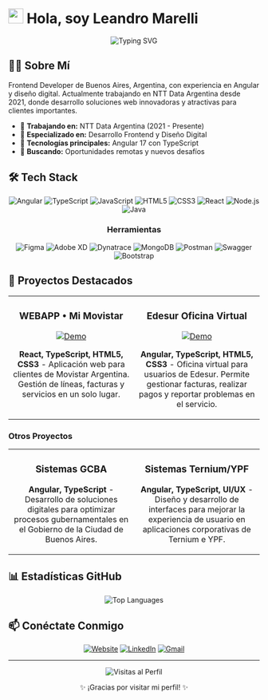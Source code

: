# <img src="https://media.giphy.com/media/hvRJCLFzcasrR4ia7z/giphy.gif" width="30px"> Hola, soy Leandro Marelli

<div align="center">
  <img src="https://readme-typing-svg.herokuapp.com?font=Fira+Code&pause=1000&color=0969DA&center=true&vCenter=true&width=435&lines=Frontend+Developer;Angular+Specialist;Software+Developer+Semi+Senior" alt="Typing SVG" />
</div>

## 👨‍💻 Sobre Mí

Frontend Developer de Buenos Aires, Argentina, con experiencia en Angular y diseño digital. Actualmente trabajando en NTT Data Argentina desde 2021, donde desarrollo soluciones web innovadoras y atractivas para clientes importantes.

- 💼 **Trabajando en:** NTT Data Argentina (2021 - Presente)
- 🔭 **Especializado en:** Desarrollo Frontend y Diseño Digital
- 🚀 **Tecnologías principales:** Angular 17 con TypeScript
- 🌱 **Buscando:** Oportunidades remotas y nuevos desafíos

## 🛠️ Tech Stack

<div align="center">
  
  ![Angular](https://img.shields.io/badge/-Angular-DD0031?style=for-the-badge&logo=angular&logoColor=white)
  ![TypeScript](https://img.shields.io/badge/-TypeScript-3178C6?style=for-the-badge&logo=typescript&logoColor=white)
  ![JavaScript](https://img.shields.io/badge/-JavaScript-F7DF1E?style=for-the-badge&logo=javascript&logoColor=black)
  ![HTML5](https://img.shields.io/badge/-HTML5-E34F26?style=for-the-badge&logo=html5&logoColor=white)
  ![CSS3](https://img.shields.io/badge/-CSS3-1572B6?style=for-the-badge&logo=css3&logoColor=white)
  ![React](https://img.shields.io/badge/-React-61DAFB?style=for-the-badge&logo=react&logoColor=black)
  ![Node.js](https://img.shields.io/badge/-Node.js-339933?style=for-the-badge&logo=nodedotjs&logoColor=white)
  ![Java](https://img.shields.io/badge/-Java-007396?style=for-the-badge&logo=java&logoColor=white)
  
  ### Herramientas
  
  ![Figma](https://img.shields.io/badge/-Figma-F24E1E?style=for-the-badge&logo=figma&logoColor=white)
  ![Adobe XD](https://img.shields.io/badge/-Adobe%20XD-FF61F6?style=for-the-badge&logo=adobexd&logoColor=white)
  ![Dynatrace](https://img.shields.io/badge/-Dynatrace-1496FF?style=for-the-badge&logo=dynatrace&logoColor=white)
  ![MongoDB](https://img.shields.io/badge/-MongoDB-47A248?style=for-the-badge&logo=mongodb&logoColor=white)
  ![Postman](https://img.shields.io/badge/-Postman-FF6C37?style=for-the-badge&logo=postman&logoColor=white)
  ![Swagger](https://img.shields.io/badge/Swagger-85EA2D?style=for-the-badge&logo=Swagger&logoColor=white)
  ![Bootstrap](https://img.shields.io/badge/Bootstrap-563D7C?style=for-the-badge&logo=bootstrap&logoColor=white)
</div>

## 🚀 Proyectos Destacados

<table>
  <tr>
    <td width="50%" valign="top">
      <h3 align="center">WEBAPP • Mi Movistar</h3>
      <div align="center">
        <a href="https://app.movistar.com.ar/home" target="_blank">
          <img src="https://img.shields.io/badge/Ver%20Demo-00A9E0?style=for-the-badge&logo=movistar&logoColor=white" alt="Demo"/>
        </a>
        <p><strong>React, TypeScript, HTML5, CSS3</strong> - Aplicación web para clientes de Movistar Argentina. Gestión de líneas, facturas y servicios en un solo lugar.</p>
      </div>
    </td>
    <td width="50%" valign="top">
      <h3 align="center">Edesur Oficina Virtual</h3>
      <div align="center">
        <a href="https://ov.edesur.com.ar/login" target="_blank">
          <img src="https://img.shields.io/badge/Ver%20Demo-FFD100?style=for-the-badge&logo=power&logoColor=black" alt="Demo"/>
        </a>
        <p><strong>Angular, TypeScript, HTML5, CSS3</strong> - Oficina virtual para usuarios de Edesur. Permite gestionar facturas, realizar pagos y reportar problemas en el servicio.</p>
      </div>
    </td>
  </tr>
</table>

### Otros Proyectos
<table>
  <tr>
    <td width="50%" valign="top">
      <h3 align="center">Sistemas GCBA</h3>
      <div align="center">
        <p><strong>Angular, TypeScript</strong> - Desarrollo de soluciones digitales para optimizar procesos gubernamentales en el Gobierno de la Ciudad de Buenos Aires.</p>
      </div>
    </td>
    <td width="50%" valign="top">
      <h3 align="center">Sistemas Ternium/YPF</h3>
      <div align="center">
        <p><strong>Angular, TypeScript, UI/UX</strong> - Diseño y desarrollo de interfaces para mejorar la experiencia de usuario en aplicaciones corporativas de Ternium e YPF.</p>
      </div>
    </td>
  </tr>
</table>

## 📊 Estadísticas GitHub

<div align="center">
  <img src="https://github-readme-stats.vercel.app/api/top-langs/?username=leanmarelli&layout=compact&theme=tokyonight" alt="Top Languages" />
</div>

## 📫 Conéctate Conmigo

<div align="center">
  
  [![Website](https://img.shields.io/badge/-Website-000000?style=for-the-badge&logo=About.me&logoColor=white)](https://www.leandro-marelli.com)
  [![LinkedIn](https://img.shields.io/badge/-LinkedIn-0077B5?style=for-the-badge&logo=linkedin&logoColor=white)](https://www.linkedin.com/in/leandromarelli/)
  [![Gmail](https://img.shields.io/badge/-Gmail-D14836?style=for-the-badge&logo=gmail&logoColor=white)](mailto:marellilean@gmail.com)
  
</div>

---

<div align="center">
  <img src="https://komarev.com/ghpvc/?username=leanmarelli&color=blue&style=flat-square&label=Visitas+al+Perfil" alt="Visitas al Perfil" />
</div>

<div align="center">
  
  ✨ ¡Gracias por visitar mi perfil! ✨
  
</div>

<!---
leanmarelli/leanmarelli is a ✨ special ✨ repository because its `README.md` (this file) appears on your GitHub profile.
You can click the Preview link to take a look at your changes.
--->
